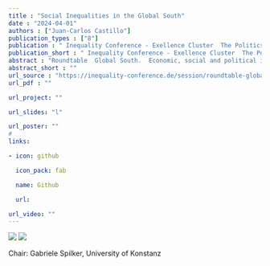 ```yaml
---
title : "Social Inequalities in the Global South"
date : "2024-04-01"
authors : ["Juan-Carlos Castillo"]
publication_types : ["8"]
publication : " Inequality Conference - Exellence Cluster  The Politics of Inequality . Konstanz"
publication_short : " Inequality Conference - Exellence Cluster  The Politics of Inequality . Konstanz"
abstract : "Roundtable  Global South.  Economic, social and political inequalities are pressing issues for countries in the Global North and the Global South alike. At the same time, these inequalities materialize differently across these contexts. For instance, the most unequal societies, in terms of income inequality, can be found in Latin America, the Middle East and North Africa, and Sub-Saharan Africa whereas European countries rank much lower in terms of income inequality. Similarly, political and social inequalities, such as political participation or educational opportunities, but also gender and health inequalities vary significantly across world regions, too. And if we think about climate change and its consequences another layer of inequality becomes visible: while countries in the Global South have contributed little to the problem of climate change these countries feel the brunt of the impact often reinforcing existing inequalities. In contrast, countries in the Global North are mainly responsible for creating the problem in the first place, but the impact of climate change is less pronounced so far and the link to inequality less apparent. This roundtable will therefore discuss the question of inequality research in the Global South from various perspectives. It will deal with questions such as: How far does inequality across countries globally impact on inequality within countries of the Global South? What are the most important topics in inequality research coming from a Global South perspective? How much does this perspective align or contrast with the research agenda of inequality researchers in the Global North? How much does any of this depend on the specific type of inequality under study?"
abstract_short : ""
url_source : "https://inequality-conference.de/session/roundtable-global-south-tbd/"
url_pdf : "" 

url_project: ""

url_slides: "l"

url_poster: ""
# 
links:

- icon: github

  icon_pack: fab

  name: Github

  url: 

url_video: ""
---
```

![](/images/konstanz.png)
![](https://inequality-conference.de/wp-content/uploads/2021/12/Bodenseeforum_Aussenansicht-1024x517.jpg)

Chair: Gabriele Spilker, University of Konstanz
